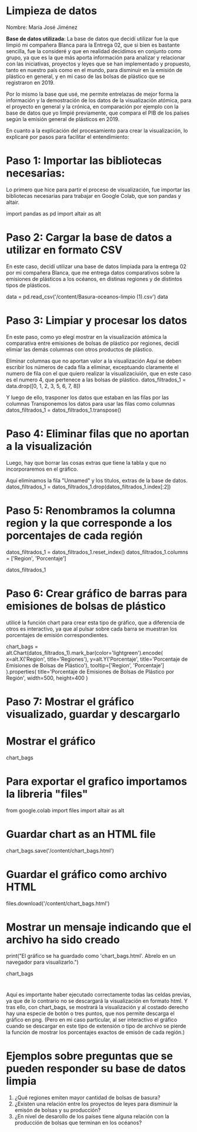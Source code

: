 # Limpieza de datos
Nombre: María José Jiménez

**Base de datos utilizada**: La base de datos que decidí utilizar fue la que limpió mi compañera Blanca para la Entrega 02, que si bien es bastante sencilla, fue la consideré y que en realidad decidimos en conjunto como grupo, ya que es la que más aporta información para analizar y relacionar con las iniciativas, proyectos y leyes que se han implementado y propuesto, tanto en nuestro país como en el mundo, para disminuir en la emisión de plástico en general, y en mi caso de las bolsas de plástico que se registraron en 2019.

Por lo mismo la base que usé, me permite entrelazas de mejor forma la información y la demostración de los datos de la visualización atómica, para el proyecto en general y la crónica, en comparación por ejemplo con la base de datos que yo limpié previamente, que compara el PIB de los países según la emisión general de plásticos en 2019.

En cuanto a la explicación del procesamiento para crear la visualización, lo explicaré por pasos para facilitar el entendimiento:

# **Paso 1: Importar las bibliotecas necesarias:**
Lo primero que hice para partir el proceso de visualización, fue importar las bibliotecas necesarias para trabajar en Google Colab, que son pandas y altair.

import pandas as pd
import altair as alt

# **Paso 2: Cargar la base de datos a utilizar en formato CSV**
En este caso, decidí utilizar una base de datos limpiada para la entrega 02 por mi compañera Blanca, que me entrega datos comparativos sobre la emisiones de plásticos a los océanos, en distinas regiones y de distintos tipos de plásticos.

data = pd.read_csv('/content/Basura-oceanos-limpio (1).csv')
data

# **Paso 3: Limpiar y procesar los datos**
En este paso, como yo elegí mostrar en la visualización atómica la comparativa entre emisiones de bolsas de plástico por regiones, decidí elimiar las demás columnas con otros productos de plástico.

Eliminar columnas que no aportan valor a la visualización
Aquí se deben escribir los números de cada fila a eliminar, exceptuando claramente el numero de fila con el que quiero realizar la visualizaciuión, que en este caso es el numero 4, que pertenece a las bolsas de plástico.
datos_filtrados_1 = data.drop([0, 1, 2, 3, 5, 6, 7, 8])

Y luego de ello, trasponer los datos que estaban en las filas por las columnas
Transponemos los datos para usar las filas como columnas
datos_filtrados_1 = datos_filtrados_1.transpose()

# **Paso 4: Eliminar filas que no aportan a la visualización**

Luego, hay que borrar las cosas extras que tiene la tabla y que no incorporaremos en el gráfico.

Aquí eliminamos la fila "Unnamed" y los titulos, extras de la base de datos.
datos_filtrados_1 = datos_filtrados_1.drop(datos_filtrados_1.index[:2])
# **Paso 5: Renombramos la columna region y la que corresponde a los porcentajes de cada región**

datos_filtrados_1 = datos_filtrados_1.reset_index()
datos_filtrados_1.columns = ['Region', 'Porcentaje']

datos_filtrados_1

# **Paso 6: Crear gráfico de barras para emisiones de bolsas de plástico**
utilicé la función chart para crear esta tipo de gráfico, que a diferencia de otros es interactivo, ya que al pulsar sobre cada barra se muestran los porcentajes de emisión correspondientes. 

chart_bags = alt.Chart(datos_filtrados_1).mark_bar(color='lightgreen').encode(
    x=alt.X('Region', title='Regiones'),
    y=alt.Y('Porcentaje', title='Porcentaje de Emisiones de Bolsas de Plástico'),
    tooltip=['Region', 'Porcentaje']
).properties(
    title='Porcentaje de Emisiones de Bolsas de Plástico por Región',
    width=500,
    height=400
)
# **Paso 7: Mostrar el gráfico visualizado, guardar y descargarlo**
# Mostrar el gráfico
chart_bags

# Para exportar el grafico importamos la libreria "files"
from google.colab import files
import altair as alt

# Guardar chart as an HTML file
chart_bags.save('/content/chart_bags.html')

# Guardar el gráfico como archivo HTML
files.download('/content/chart_bags.html')

# Mostrar un mensaje indicando que el archivo ha sido creado
print("El gráfico se ha guardado como 'chart_bags.html'. Abrelo en un navegador para visualizarlo.")

chart_bags
#

Aquí es importante haber ejecutado correctamente todas las celdas previas, ya que de lo contrario no se descargará la visualización en formato html.
Y tras ello, con chart_bags, se mostrará la visualización y al costado derecho hay una especie de botón o tres puntos, que nos permite descarga el gráfico en png. (Pero en mi caso particular, al ser interactivo el gráfico cuando se descargar en este tipo de extensión o tipo de archivo se pierde la función de mostrar los porcentajes exactos de emisón de cada región.)

# **Ejemplos sobre preguntas que se pueden responder su base de datos limpia**

1. ¿Qué regiones emiten mayor cantidad de bolsas de basura?
2. ¿Existen una relación entre los proyectos de leyes para disminuir la emisón de bolsas y su producción?
3. ¿En nivel de desarollo de los países tiene alguna relación con la producción de bolsas que terminan en los océanos?
